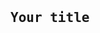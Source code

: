 <pre>
    <div class="container">
        <div class="block two first">
            <h2>Your title</h2>
            <div class="wrap">
                  <img  src="https://avatars2.githubusercontent.com/u/54286928?s=460&u=ac544662dbb5a1f5b8a16950d41d3017e80f3da7&v=4" alt="">
            </div>
        </div>
    </div>
</pre>
